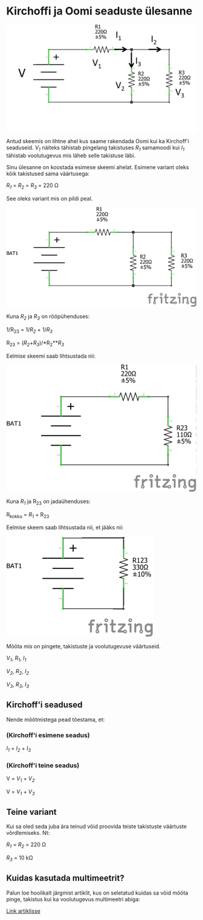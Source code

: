 
# Kirchoffi ja Oomi seaduste ülesanne


![Skeem](pildid/skeem.png)

Antud skeemis on lihtne ahel kus saame rakendada Oomi kui ka Kirchoff'i seaduseid. *V<sub>1</sub>* näiteks tähistab pingelang takistuses *R<sub>1</sub>* samamoodi kui *I<sub>1</sub>* tähistab voolutugevus mis läheb selle takistuse läbi.

Sinu ülesanne on koostada esimese skeemi ahelat.
Esimene variant oleks kõik takistused sama väärtusega:

*R<sub>1</sub>* = *R<sub>2</sub>* = *R<sub>3</sub>* = 220 Ω

See oleks variant mis on pildi peal.

![Skeem 1](pildid/220_Kirchoff_Oomi_schem.png)

Kuna *R<sub>2</sub>* ja *R<sub>3</sub>* on rööpühenduses:

1/R<sub>23</sub> = 1/*R<sub>2</sub>* + 1/*R<sub>3</sub>*

R<sub>23</sub> = (*R<sub>2</sub>*+*R<sub>3</sub>*)/*R<sub>2</sub>***R<sub>3</sub>*

Eelmise skeemi saab lihtsustada nii:

![Skeem 2](pildid/220_Kirchoff_Oomi_2_schem.png)

Kuna *R<sub>1</sub>* ja R<sub>23</sub> on jadaühenduses:

R<sub>kokku</sub> = *R<sub>1</sub>* + R<sub>23</sub>

Eelmise skeem saab lihtsustada nii, et jääks nii:

![Skeem 3](pildid/220_Kirchoff_Oomi_3_schem.png)

Mõõta mis on pingete, takistuste ja voolutugevuse väärtuseid.

*V<sub>1</sub>*, *R<sub>1</sub>*, *I<sub>1</sub>*

*V<sub>2</sub>*, *R<sub>2</sub>*, *I<sub>2</sub>*

*V<sub>3</sub>*, *R<sub>3</sub>*, *I<sub>3</sub>*

## Kirchoff'i seadused
Nende mõõtmistega pead tõestama, et:

### (Kirchoff'i esimene seadus)

*I<sub>1</sub>* = *I<sub>2</sub>* + *I<sub>3</sub>*
 
### (Kirchoff'i teine seadus)

V = *V<sub>1</sub>* + *V<sub>2</sub>*

V = *V<sub>1</sub>* + *V<sub>3</sub>* 
 


## Teine variant 

Kui sa oled seda juba ära teinud võid proovida teiste takistuste väärtuste võrdlemiseks. Nt:

*R<sub>1</sub>* = *R<sub>2</sub>* = 220 Ω

*R<sub>3</sub>* = 10 kΩ


## Kuidas kasutada multimeetrit?

Palun loe hoolikalt järgmist artiklit, kus on seletatud kuidas sa võid mõõta pinge, takistus kui ka voolutugevus multimeetri abiga:

[Link artiklisse](https://www.metshein.com/unit/arduino-multimeetri-kasutamine/)